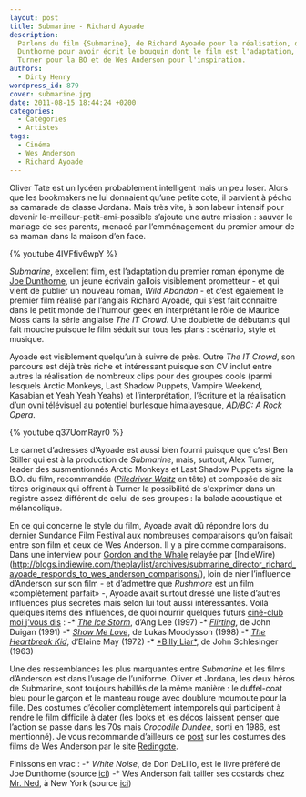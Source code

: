 ```yaml
---
layout: post
title: Submarine - Richard Ayoade
description:
  Parlons du film {Submarine}, de Richard Ayoade pour la réalisation, de Joe
  Dunthorne pour avoir écrit le bouquin dont le film est l'adaptation, d'Alex
  Turner pour la BO et de Wes Anderson pour l'inspiration.
authors:
  - Dirty Henry
wordpress_id: 879
cover: submarine.jpg
date: 2011-08-15 18:44:24 +0200
categories:
  - Catégories
  - Artistes
tags:
  - Cinéma
  - Wes Anderson
  - Richard Ayoade
---
```


Oliver Tate est un lycéen probablement intelligent mais un peu loser. Alors que
les bookmakers ne lui donnaient qu’une petite cote, il parvient à pécho sa
camarade de classe Jordana. Mais très vite, à son labeur intensif pour devenir
le-meilleur-petit-ami-possible s’ajoute une autre mission : sauver le mariage de
ses parents, menacé par l’emménagement du premier amour de sa maman dans la
maison d’en face.

{% youtube 4IVFfiv6wpY %}

_Submarine_, excellent film, est l’adaptation du premier roman éponyme de
[Joe Dunthorne](http://www.joedunthorne.com/), un jeune écrivain gallois
visiblement prometteur - et qui vient de publier un nouveau roman, _Wild
Abandon_ - et c’est également le premier film réalisé par l’anglais Richard
Ayoade, qui s’est fait connaître dans le petit monde de l’humour geek en
interprétant le rôle de Maurice Moss dans la série anglaise _The IT Crowd_. Une
doublette de débutants qui fait mouche puisque le film séduit sur tous les plans
: scénario, style et musique.

Ayoade est visiblement quelqu’un à suivre de près. Outre _The IT Crowd_, son
parcours est déjà très riche et intéressant puisque son CV inclut entre autres
la réalisation de nombreux clips pour des groupes cools (parmi lesquels Arctic
Monkeys, Last Shadow Puppets, Vampire Weekend, Kasabian et Yeah Yeah Yeahs) et
l’interprétation, l’écriture et la réalisation d’un ovni télévisuel au potentiel
burlesque himalayesque, _AD/BC: A Rock Opera_.

{% youtube q37UomRayr0 %}

Le carnet d’adresses d’Ayoade est aussi bien fourni puisque que c’est Ben
Stiller qui est à la production de _Submarine_, mais, surtout, Alex Turner,
leader des susmentionnés Arctic Monkeys et Last Shadow Puppets signe la B.O. du
film, recommandée
(_[Piledriver Waltz](http://www.youtube.com/watch?v=Bwhm3HrGA68)_ en tête) et
composée de six titres originaux qui offrent à Turner la possibilité de
s'exprimer dans un registre assez différent de celui de ses groupes : la balade
acoustique et mélancolique.

En ce qui concerne le style du film, Ayoade avait dû répondre lors du dernier
Sundance Film Festival aux nombreuses comparaisons qu’on faisait entre son film
et ceux de Wes Anderson. Il y a pire comme comparaisons. Dans une interview pour
[Gordon and the Whale](http://gordonandthewhale.com/) relayée par
[IndieWire)(http://blogs.indiewire.com/theplaylist/archives/submarine_director_richard_ayoade_responds_to_wes_anderson_comparisons/),
loin de nier l’influence d’Anderson sur son film - et d’admettre que _Rushmore_
est un film «complètement parfait» -, Ayoade avait surtout dressé une liste
d’autres influences plus secrètes mais selon lui tout aussi intéressantes. Voilà
quelques items des influences, de quoi nourrir quelques futurs
[ciné-club moi j’vous dis](http://www.deadrooster.org/spip.php?page=recherche&recherche=cin%C3%A9+club+dis)
: -* [*The Ice Storm*](http://www.imdb.com/title/tt0119349/), d’Ang Lee
(1997) -* [_Flirting_](http://www.imdb.com/title/tt0101898/), de John Duigan
(1991) -* [*Show Me Love*](http://www.imdb.com/title/tt0150662/), de Lukas
Moodysson (1998) -*
[_The Heartbreak Kid_](http://www.imdb.com/title/tt0068687/), d’Elaine May
(1972) -* [*Billy Liar\*](http://www.imdb.com/title/tt0056868/), de John
Schlesinger (1963)

Une des ressemblances les plus marquantes entre _Submarine_ et les films
d’Anderson est dans l’usage de l’uniforme. Oliver et Jordana, les deux héros de
Submarine, sont toujours habillés de la même manière : le duffel-coat bleu pour
le garçon et le manteau rouge avec doublure moumoute pour la fille. Des costumes
d’écolier complètement intemporels qui participent à rendre le film difficile à
dater (les looks et les décos laissent penser que l’action se passe dans les 70s
mais _Crocodile Dundee_, sorti en 1986, est mentionné). Je vous recommande
d’ailleurs ce
[post](http://redingote.fr/breves/les-costumes-des-films-de-wes-anderson/) sur
les costumes des films de Wes Anderson par le site
[Redingote](http://redingote.fr/).

Finissons en vrac : -\* _White Noise_, de Don DeLillo, est le livre préféré de
Joe Dunthorne (source
[ici](http://www.independent.co.uk/arts-entertainment/books/features/one-minute-with-joe-dunthorne-novelist-2331732.html))
-\* Wes Anderson fait tailler ses costards chez [Mr. Ned](http://mrnednyc.com/),
à New York (source
[ici](http://www.nytimes.com/2004/09/19/style/tmagazine/MAN12))
